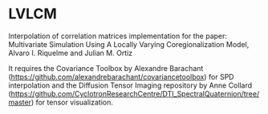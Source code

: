 # LVLCM
Interpolation of correlation matrices implementation for the paper: Multivariate Simulation Using A Locally Varying Coregionalization Model, Alvaro I. Riquelme and Julian M. Ortiz

It requires the Covariance Toolbox by Alexandre Barachant (https://github.com/alexandrebarachant/covariancetoolbox) for SPD interpolation and the Diffusion Tensor Imaging repository by Anne Collard (https://github.com/CyclotronResearchCentre/DTI_SpectralQuaternion/tree/master) for tensor visualization.
